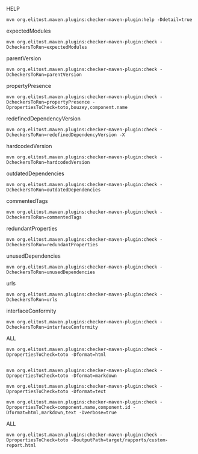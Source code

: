 HELP
```
mvn org.elitost.maven.plugins:checker-maven-plugin:help -Ddetail=true
```

expectedModules
```
mvn org.elitost.maven.plugins:checker-maven-plugin:check -DcheckersToRun=expectedModules
```

parentVersion
```
mvn org.elitost.maven.plugins:checker-maven-plugin:check -DcheckersToRun=parentVersion
```

propertyPresence
```
mvn org.elitost.maven.plugins:checker-maven-plugin:check -DcheckersToRun=propertyPresence -DpropertiesToCheck=toto,bouzey,component.name
```

redefinedDependencyVersion
```
mvn org.elitost.maven.plugins:checker-maven-plugin:check -DcheckersToRun=redefinedDependencyVersion -X
```

hardcodedVersion
```
mvn org.elitost.maven.plugins:checker-maven-plugin:check -DcheckersToRun=hardcodedVersion
```

outdatedDependencies

```
mvn org.elitost.maven.plugins:checker-maven-plugin:check -DcheckersToRun=outdatedDependencies
```

commentedTags

```
mvn org.elitost.maven.plugins:checker-maven-plugin:check -DcheckersToRun=commentedTags
```

redundantProperties

```
mvn org.elitost.maven.plugins:checker-maven-plugin:check -DcheckersToRun=redundantProperties
```

unusedDependencies

```
mvn org.elitost.maven.plugins:checker-maven-plugin:check -DcheckersToRun=unusedDependencies
```

urls

```
mvn org.elitost.maven.plugins:checker-maven-plugin:check -DcheckersToRun=urls
```

interfaceConformity

```
mvn org.elitost.maven.plugins:checker-maven-plugin:check -DcheckersToRun=interfaceConformity
```


ALL

```
mvn org.elitost.maven.plugins:checker-maven-plugin:check -DpropertiesToCheck=toto -Dformat=html


mvn org.elitost.maven.plugins:checker-maven-plugin:check -DpropertiesToCheck=toto -Dformat=markdown

mvn org.elitost.maven.plugins:checker-maven-plugin:check -DpropertiesToCheck=toto -Dformat=text

mvn org.elitost.maven.plugins:checker-maven-plugin:check -DpropertiesToCheck=component.name,component.id -Dformat=html,markdown,text -Dverbose=true
```

ALL

```
mvn org.elitost.maven.plugins:checker-maven-plugin:check -DpropertiesToCheck=toto -DoutputPath=target/rapports/custom-report.html

```




